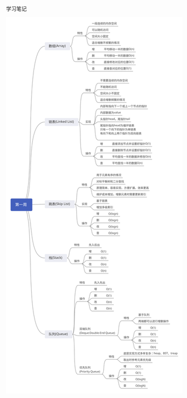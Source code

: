 学习笔记

![Image](https://github.com/DEEPMING/algorithm018/blob/master/week01/%E7%AC%AC%E4%B8%80%E5%91%A8(%E6%95%B0%E7%BB%84%E3%80%81%E9%93%BE%E8%A1%A8%E3%80%81%E8%B7%B3%E8%A1%A8%E3%80%81%E6%A0%88%E3%80%81%E9%98%9F%E5%88%97).svg)
